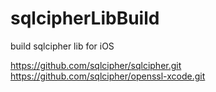 sqlcipherLibBuild
=================

build sqlcipher lib for iOS

https://github.com/sqlcipher/sqlcipher.git
https://github.com/sqlcipher/openssl-xcode.git

